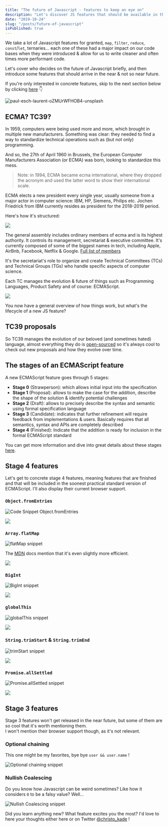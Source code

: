 ```yaml
---
title: "The future of Javascript - features to keep an eye on"
description: "Let's discover JS features that should be available in the near future."
date: "2019-10-24"
slug: "/posts/future-of-javascript"
isPublished: true
---
```


We take a lot of Javascript features for granted, `map`, `filter`, `reduce`, `const`/`let`, ternaries... each one of these had a major impact on our code bases when they were introduced & allow for us to write cleaner and often times more performant code.

Let's cover who decides on the future of Javascript briefly, and then introduce some features that should arrive in the near & not so near future.

If you're only interested in concrete features, skip to the next section below by clicking [here](#stage-4-features) 👇

![paul-esch-laurent-oZMUrWFHOB4-unsplash](https://user-images.githubusercontent.com/15229355/67385541-94fb3700-f593-11e9-84e3-042ff8a73dee.jpg)

## ECMA? TC39?

In 1959, computers were being used more and more, which brought in multiple new manufacturers. Something was clear: they needed to find a way to standardize technical operations such as (but not only) programming.

And so, the 27th of April 1960 in Brussels, the European Computer Manufacturers Association (or ECMA) was born, looking to standardize this mess.

> Note: in 1994, ECMA became ecma international, where they dropped the acronym and used the latter word to show their international scale.

ECMA elects a new president every single year, usually someone from a major actor in computer science: IBM, HP, Siemens, Philips etc. Jochen Friedrick from IBM currently resides as president for the 2018-2019 period.

Here's how it's structured:

![](https://user-images.githubusercontent.com/52913438/67367591-180d9480-f576-11e9-8386-2eebf29d748b.png)

The general assembly includes ordinary members of ecma and is its highest authority. It controls its management, secretariat & executive committee. It's currently composed of some of the biggest names in tech, including Apple, AirBnb, Facebook, Netflix & Google. [Full list of members](https://www.ecma-international.org/memento/members.htm)

It's the secretariat's role to organize and create Technical Committees (TCs) and Technical Groups (TGs) who handle specific aspects of computer science.

Each TC manages the evolution & future of things such as Programming Languages, Product Safety and of course: ECMAScript.

![](https://user-images.githubusercontent.com/52913438/67367895-b4379b80-f576-11e9-89a9-b966c4907ea0.png)

You now have a general overview of how things work, but what's the lifecycle of a new JS feature?

## TC39 proposals

So TC39 manages the evolution of our beloved (and sometimes hated) language, almost everything they do is [open-sourced](https://github.com/tc39/proposals) so it's always cool to check out new proposals and how they evolve over time.

## The stages of an ECMAScript feature

A new ECMAScript feature goes through 5 stages:

- **Stage 0** (Strawperson): which allows initial input into the specification
- **Stage 1** (Proposal): allows to make the case for the addition, describe the shape of the solution & identify potential challenges
- **Stage 2** (Draft): allows to precisely describe the syntax and semantic using formal specification language
- **Stage 3** (Candidate): indicates that further refinement will require feedback from implementations & users. Basically requires that all semantics, syntax and APIs are completely described
- **Stage 4** (Finished): Indicate that the addition is ready for inclusion in the formal ECMAScript standard

You can get more information and dive into great details about these stages [here](https://tc39.es/process-document/).

## Stage 4 features

Let's get to concrete stage 4 features, meaning features that are finished and that will be included in the soonest practical standard version of ECMAScript. I'll also display their current browser support.

### `Object.fromEntries`

![Code Snippet Object.fromEntries](https://user-images.githubusercontent.com/52913438/67385868-2e2a4d80-f594-11e9-930f-9ec03f0fb4d3.png)

![](https://s3.amazonaws.com/media-p.slid.es/uploads/986999/images/6654865/Screenshot_2019-10-15_at_09.52.44.png)

### `Array.flatMap`

![flatMap snippet](https://user-images.githubusercontent.com/52913438/67392405-bf9fbc80-f5a0-11e9-9f30-036f5d8c624f.png)

The [MDN](https://developer.mozilla.org/en-US/docs/Web/JavaScript/Reference/Global_Objects/Array/flatMap) docs mention that it's even slightly more efficient.

![](https://s3.amazonaws.com/media-p.slid.es/uploads/986999/images/6654881/Screenshot_2019-10-15_at_09.53.45.png)

### `BigInt`

![BigInt snippet](https://user-images.githubusercontent.com/52913438/67461189-1529a700-f63d-11e9-93ae-953e32eade57.png)

![](https://s3.amazonaws.com/media-p.slid.es/uploads/986999/images/6654894/Screenshot_2019-10-15_at_09.54.21.png)

### `globalThis`

![globalThis snippet](https://user-images.githubusercontent.com/52913438/67461395-879a8700-f63d-11e9-9780-ecd9fad9dd06.png)

![](https://s3.amazonaws.com/media-p.slid.es/uploads/986999/images/6654903/Screenshot_2019-10-15_at_09.54.53.png)

### `String.trimStart` & `String.trimEnd`

![trimStart snippet](https://user-images.githubusercontent.com/52913438/67461520-d34d3080-f63d-11e9-8947-352b5942e528.png)

![](https://s3.amazonaws.com/media-p.slid.es/uploads/986999/images/6654914/Screenshot_2019-10-15_at_09.55.27.png)

### `Promise.allSettled`

![Promise.allSettled snippet](https://user-images.githubusercontent.com/52913438/67461643-160f0880-f63e-11e9-91d8-bb2a80d658d7.png)

![](https://s3.amazonaws.com/media-p.slid.es/uploads/986999/images/6654917/Screenshot_2019-10-15_at_09.56.01.png)

## Stage 3 features

Stage 3 features won't get released in the near future, but some of them are so cool that it's worth mentioning them.  
I won't mention their browser support though, as it's not relevant.

### Optional chaining

This one might be my favorites, bye bye `user && user.name` !

![Optional chaining snippet](https://user-images.githubusercontent.com/52913438/67461783-743beb80-f63e-11e9-996d-2b58fbb88b1a.png)

### Nullish Coalescing

Do you know how Javascript can be weird sometimes? Like how it considers `0` to be a falsy value? Well...

![Nullish Coalescing snippet](https://user-images.githubusercontent.com/52913438/67473055-57111800-f652-11e9-93d9-6be06c9b1dde.png)

Did you learn anything new? What feature excites you the most? I'd love to here your thoughts either here or on Twitter [@christo_kade](https://twitter.com/christo_kade) !
